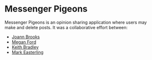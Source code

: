 # Messenger Pigeons
Messenger Pigeons is an opinion sharing application where users may make and delete posts. It was a collaborative effort between:
- [Joann Brooks](https://github.com/jbrooks036)
- [Megan Ford](https://github.com/MeganCFord)
- [Keith Bradley](https://github.com/keithbradley1)
- [Mark Easterling](https://github.com/markeasterling)